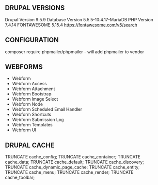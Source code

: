 DRUPAL VERSIONS
--------------------

Drupal Version 9.5.9
Database Version 5.5.5-10.4.17-MariaDB
PHP Version 7.4.14
FONTAWESOME 5.15.4 https://fontawesome.com/v5/search

CONFIGURATION
---------------------

composer require phpmailer/phpmailer - will add phpmailer to vendor

WEBFORMS
---------------------

* Webform
* Webform Access
* Webform Attachment
* Webform Bootstrap
* Webform Image Select
* Webform Node
* Webform Scheduled Email Handler
* Webform Shortcuts
* Webform Submission Log
* Webform Templates
* Webform UI

DRUPAL CACHE
---------------------

TRUNCATE cache_config;
TRUNCATE cache_container;
TRUNCATE cache_data;
TRUNCATE cache_default;
TRUNCATE cache_discovery;
TRUNCATE cache_dynamic_page_cache;
TRUNCATE cache_entity;
TRUNCATE cache_menu;
TRUNCATE cache_render;
TRUNCATE cache_toolbar;